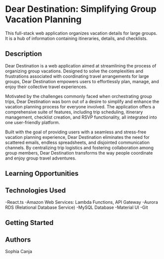 # Dear Destination: Simplifying Group Vacation Planning

This full-stack web application organizes vacation details for large groups. It is a hub of information containing itineraries, details, and checklists.

## Description

Dear Destination is a web application aimed at streamlining the process of organizing group vacations. Designed to solve the complexities and frustrations associated with coordinating travel arrangements for large groups, Dear Destination empowers users to effortlessly plan, manage, and enjoy their collective travel experiences.

Motivated by the challenges commonly faced when orchestrating group trips, Dear Destination was born out of a desire to simplify and enhance the vacation planning process for everyone involved. The application offers a comprehensive suite of features, including trip scheduling, itinerary management, checklist creation, and RSVP functionality, all integrated into one user-friendly platform.

Built with the goal of providing users with a seamless and stress-free vacation planning experience, Dear Destination eliminates the need for scattered emails, endless spreadsheets, and disjointed communication channels. By centralizing trip logistics and fostering collaboration among group members, Dear Destination transforms the way people coordinate and enjoy group travel adventures.

## Learning Opportunities


## Technologies Used
-React.ts
-Amazon Web Services: Lambda Functions, API Gateway
-Aurora RDS (Relational Database Service)
-MySQL Database 
-Material UI 
-Git 

## Getting Started

## Authors
Sophia Canja

